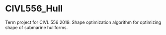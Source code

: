 # CIVL556_Hull
Term project for CIVL 556 2019. Shape optimization algorithm for optimizing shape of submarine hullforms. 
